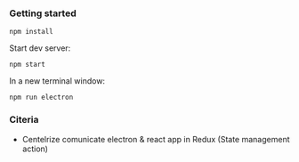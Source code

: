 ### Getting started

`npm install`

Start dev server:

`npm start`

In a new terminal window:

`npm run electron`

### Citeria

- Centelrize comunicate electron & react app in Redux (State management action)
